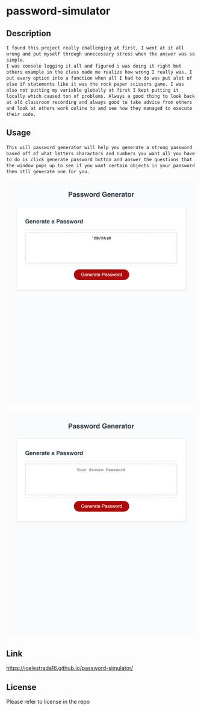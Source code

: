 # password-simulator

## Description
    I found this project really challenging at first, I went at it all wrong and put myself through unnecessary stress when the answer was so simple.
    I was console logging it all and figured i was doing it right but others example in the class made me realize how wrong I really was. I put every option into a function when all I had to do was put alot of else if statements like it was the rock paper scissors game. I was also not putting my variable globally at first I kept putting it locally which caused ton of problems. Always a good thing to look back at old classroom recording and always good to take advice from others and look at others work online to and see how they managed to execute their code.

## Usage
    This will password generator will help you generate a strong password based off of what letters characters and numbers you want all you have to do is click generate password button and answer the questions that the window pops up to see if you want certain objects in your password then itll generate one for you.



![password-simulator](assets/imgs/picture.png)

![password-simulator](assets/imgs/picture2.html.png)

## Link
https://joelestrada16.github.io/password-simulator/

## License
Please refer to license in the repo
